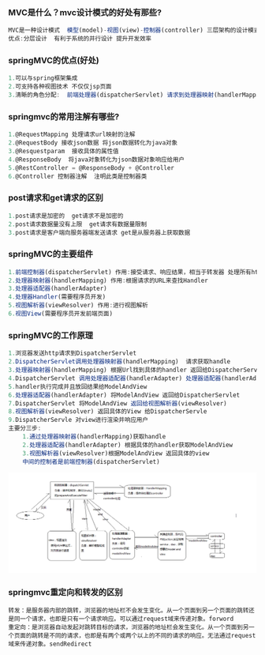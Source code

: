 ### MVC是什么？mvc设计模式的好处有那些?

```javascript
MVC是一种设计模式  模型(model)-视图(view)-控制器(controller) 三层架构的设计模式
优点:分层设计  有利于系统的并行设计 提升开发效率
```

### springMVC的优点(好处)

```javascript
1.可以与spring框架集成 
2.可支持各种视图技术 不仅仅jsp页面
3.清晰的角色分配:  前端处理器(dispatcherServlet) 请求到处理器映射(handlerMapping) 处理器适配器(handlerAdapter) 视图解析器(viewResolver)
```

### springmvc的常用注解有哪些?

```javascript
1.@RequestMapping 处理请求url映射的注解
2.@RequestBody 接收json数据 将json数据转化为java对象 
3.@Resquestparam  接收具体的属性值
4.@ResponseBody  将java对象转化为json数据对象响应给用户
5.@RestController = @ResponseBody + @Controller
6.@Controller 控制器注解  注明此类是控制器类
```

### post请求和get请求的区别

```javascript
1.post请求是加密的  get请求不是加密的
2.post请求数据量没有上限  get请求有数据量限制
3.post请求是客户端向服务器端发送请求 get是从服务器上获取数据
```

### springMVC的主要组件

```javascript
1.前端控制器(dispatcherServlet) 作用:接受请求、响应结果，相当于转发器 处理所有http请求和响应  降低了其他组件的耦合度 
2.处理器映射器(handlerMapping) 作用:根据请求的URL来查找Handler
3.处理器适配器(handlerAdapter)
4.处理器Handler(需要程序员开发)
5.视图解析器(viewResolver) 作用:进行视图解析
6.视图View(需要程序员开发前端页面)
```

### springMVC的工作原理

```javascript
1.浏览器发送http请求到DispatcherServlet
2.DispatcherServlet调用处理器映射器(handlerMapping)  请求获取handle
3.处理器映射器(handlerMapping) 根据Url找到具体的handler 返回给DispatcherServlet
4.DispatcherServlet 调用处理器适配器(handlerAdapter) 处理器适配器(handlerAdapter)调用具体的Handler
5.handler执行完成并且放回结果给ModelAndView
6.处理器适配器(handlerAdapter) 将ModelAndView 返回给DispatcherServlet
7.DispatcherServlet 将ModelAndView 返回给视图解析器(viewResolver)
8.视图解析器(viewResolver) 返回具体的View 给DispatcherServle
9.DispatcherServle 对view进行渲染并响应用户
主要分三步: 
    1.通过处理器映射器(handlerMapping)获取handle
    2.处理器适配器(handlerAdapter) 根据具体的handler获取ModelAndView
    3.视图解析器(viewResolver)根据ModelAndView 返回具体的view  
	中间的控制者是前端控制器(dispatcherServlet)
```

![img](1257696-20180916191159816-1154405365.png)

### springmvc重定向和转发的区别

```
转发：是服务器内部的跳转，浏览器的地址栏不会发生变化。从一个页面到另一个页面的跳转还是同一个请求，也即是只有一个请求响应。可以通过request域来传递对象。forword
重定向：是浏览器自动发起对跳转目标的请求，浏览器的地址栏会发生变化。从一个页面到另一个页面的跳转是不同的请求，也即是有两个或两个以上的不同的请求的响应。无法通过request域来传递对象。sendRedirect
```

